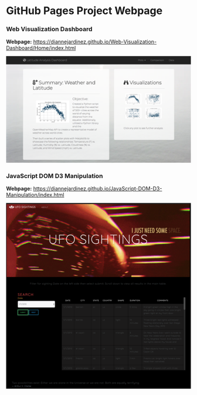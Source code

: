 # GitHub Pages Project Webpage

### Web Visualization Dashboard

**Webpage:** https://diannejardinez.github.io/Web-Visualization-Dashboard/Home/index.html

![](https://github.com/diannejardinez/diannejardinez.github.io/blob/master/Web-Visualization-Dashboard/landing_page.png)


### JavaScript DOM D3 Manipulation
**Webpage:** https://diannejardinez.github.io/JavaScript-DOM-D3-Manipulation/index.html

![](https://github.com/diannejardinez/diannejardinez.github.io/blob/master/JavaScript-DOM-D3-Manipulation/home_page.png)
